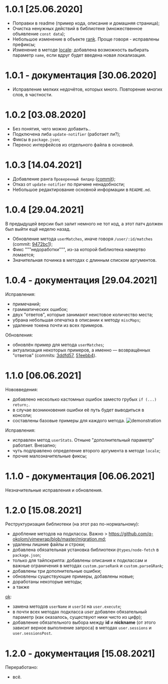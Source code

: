# 1.0.1 [25.06.2020]
* Поправки в readme (пример кода, oписание и домашняя страница);
* Очистка ненужных действий в библиотеке (множественное объявление `const data`);
* Небольшое изменение в объекте [rank](https://q-okolom.github.io/vimewrap/globals.html#rank). Проще говоря - исправлены префиксы;
* Изменение в методе [locale](https://q-okolom.github.io/vimewrap/classes/vimewrap.html#locale): добавлена возможность выбирать параметр `name`, если вдруг будет введена новая локализация.

# 1.0.1 - документация [30.06.2020]
* Исправление мелких недочётов, которых много. Повторение многих слов, в частности.

# 1.0.2 [03.08.2020]
* Без понятия, чего можно добавить..
* Подключена либа `update-notifier` (работает ли?);
* Фиксы в `package.json`;
* Перенос интерфейсов из отдельного файла в основной.

# 1.0.3 [14.04.2021]
* Добавление ранга `Проверенный билдер` ([commit](https://github.com/VimeWorld/api-docs/commit/d5de578701d694a370af6b91aa90689f2adb2291));
* Отказ от `update-notifier` по причине ненадобности;
* Небольшое редактирование основной информации в `README.md`.

# 1.0.4 [29.04.2021]
В предыдущей версии был залит немного не тот код, а этот патч должен был выйти ещё неделю назад.

* Обновление метода `userMatches`, иначе говоря `/user/:id/matches` (commit: [9472bc1](https://github.com/VimeWorld/api-docs/commit/9472bc15dc2db91ad0d8acb19049839563734062));
* Фикс """недоработки""", из-за которой библиотека намертво ломается;
* Значительная починка в методах с длинным списком аргументов.

# 1.0.4 - документация [29.04.2021]
Исправления:
* примечаний;
* грамматических ошибок;
* двух "ответов", которые занимают неистовое количество места;
* убрана небольшая опечатка в описании к методу `miscMaps`;
* удаление токена почти из всех примеров.

Обновления:
* обновлён пример для метода `userMatches`;
* актуализация некоторых примеров, а именно ― возвращённых "ответов" (commits: [3ddfd57](https://github.com/VimeWorld/api-docs/commit/3ddfd57335aa12e941d290f4b54f3d62846db740), [51eebb4](https://github.com/VimeWorld/api-docs/commit/51eebb47f90ac31ac48b8e15b806478ad55e638f)).

# 1.1.0 [06.06.2021]
Нововведения:
* добавлено несколько кастомных ошибок заместо грубых `if (...) return;`.
* в случае возникновения ошибки её путь будет выводиться в консоли;
* составлены базовые примеры для каждого метода.
![demonstration](https://raw.githubusercontent.com/q-okolom/vimewrap/master/types.gif)

Исправления:
* исправлен метод `userStats`. Отныне "дополнительный параметр" работает. Внезапно;
* чуть подправлено определение второго аргумента в методе `locale`;
* прочие малозначительные фиксы;

# 1.1.0 - документация [06.06.2021]
Незначительные исправления и обновления.

# 1.2.0 [15.08.2021]
Реструктуризация библиотеки (на этот раз по-нормальному):
* дробление методов на подклассы. Важно > https://github.com/q-okolom/vimewrap/blob/master/migration.md;
* удалены лишние файлы и строки;
* добавлена обязательная установка библиотеки `@types/node-fetch` в `package.json`;
* только для тайпскрипта: добавлены описания к подклассам и важные ограничения в методах `custom.parseRank` и `custom.parseGRank`;
* добавлены три дополнительные ошибки;
* обновлены существующие примеры, добавлены новые;
* доработаны некоторые методы;
* а также

[ok](https://t.me/vimeworld_dev/61):
* замена методов `userName` и `userId` на `user.execute`;
* в почти всех методах подкласса *user* добавлен обязательный параметр (как оказалось, существуют ники чисто из цифр);
* добавление обязательного выбора между **id** и **nickname** (от этого зависит верное выполнение запроса) в методах `user.sessions` и `user.sessionsPost`.

# 1.2.0 - документация [15.08.2021]
Переработано:
* всё.
